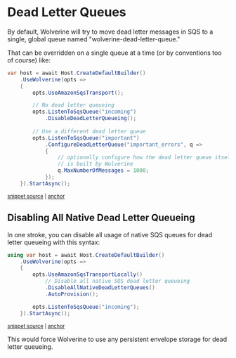 # Dead Letter Queues

By default, Wolverine will try to move dead letter messages in SQS to a single, global queue named "wolverine-dead-letter-queue."

That can be overridden on a single queue at a time (or by conventions too of course) like:

<!-- snippet: sample_configuring_dead_letter_queue_for_sqs -->
<a id='snippet-sample_configuring_dead_letter_queue_for_sqs'></a>
```cs
var host = await Host.CreateDefaultBuilder()
    .UseWolverine(opts =>
    {
        opts.UseAmazonSqsTransport();

        // No dead letter queueing
        opts.ListenToSqsQueue("incoming")
            .DisableDeadLetterQueueing();
        
        // Use a different dead letter queue
        opts.ListenToSqsQueue("important")
            .ConfigureDeadLetterQueue("important_errors", q =>
            {
                // optionally configure how the dead letter queue itself
                // is built by Wolverine
                q.MaxNumberOfMessages = 1000;
            });
    }).StartAsync();
```
<sup><a href='https://github.com/JasperFx/wolverine/blob/main/src/Transports/AWS/Wolverine.AmazonSqs.Tests/Samples/Bootstrapping.cs#L184-L205' title='Snippet source file'>snippet source</a> | <a href='#snippet-sample_configuring_dead_letter_queue_for_sqs' title='Start of snippet'>anchor</a></sup>
<!-- endSnippet -->

## Disabling All Native Dead Letter Queueing

In one stroke, you can disable all usage of native SQS queues for dead letter queueing with this 
syntax:

<!-- snippet: sample_disabling_all_sqs_dead_letter_queueing -->
<a id='snippet-sample_disabling_all_sqs_dead_letter_queueing'></a>
```cs
using var host = await Host.CreateDefaultBuilder()
    .UseWolverine(opts =>
    {
        opts.UseAmazonSqsTransportLocally()
            // Disable all native SQS dead letter queueing
            .DisableAllNativeDeadLetterQueues()
            .AutoProvision();

        opts.ListenToSqsQueue("incoming");
    }).StartAsync();
```
<sup><a href='https://github.com/JasperFx/wolverine/blob/main/src/Transports/AWS/Wolverine.AmazonSqs.Tests/Bugs/disabling_dead_letter_queue.cs#L15-L28' title='Snippet source file'>snippet source</a> | <a href='#snippet-sample_disabling_all_sqs_dead_letter_queueing' title='Start of snippet'>anchor</a></sup>
<!-- endSnippet -->

This would force Wolverine to use any persistent envelope storage for dead letter queueing.



